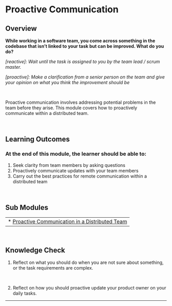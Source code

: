 # **Proactive Communication**

## **Overview**

**While working in a software team, you come across something in the codebase that isn’t linked to your task but can be improved. What do you do?**

*[reactive]: Wait until the task is assigned to you by the team lead / scrum master.*

*[proactive]: Make a clarification from a senior person on the team and give your opinion on what you think the improvement should be*


<br />

Proactive communication involves addressing potential problems in the team before they arise. This module covers how to proactively communicate within a distributed team.

<br />


## **Learning Outcomes**
### **At the end of this module, the learner should be able to:**
1. Seek clarity from team members by asking questions
2. Proactively communicate updates with your team members
3. Carry out the best practices for remote communication within a distributed team


<br />

## **Sub Modules**
                       
|                          |
| ------------------------ |
| * [Proactive Communication in a Distributed Team](..0/Proactive-communication-submodule.md)  |


<br />

## **Knowledge Check**
1. Reflect on what you should do when you are not sure about something, or the task requirements are complex.

<br />

2. Reflect on how you should proactive update your product owner on your daily tasks.




------------
